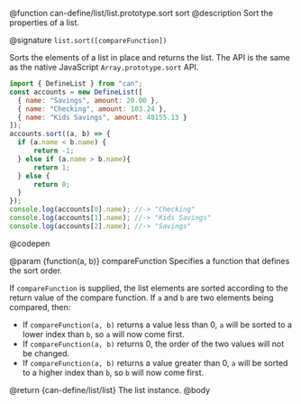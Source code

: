 @function can-define/list/list.prototype.sort sort
@description Sort the properties of a list.

@signature `list.sort([compareFunction])`

Sorts the elements of a list in place and returns the list. The API is the
same as the native JavaScript `Array.prototype.sort` API.

  ```js
import { DefineList } from "can";
const accounts = new DefineList([
    { name: "Savings", amount: 20.00 },
    { name: "Checking", amount: 103.24 },
    { name: "Kids Savings", amount: 48155.13 }
]);
accounts.sort((a, b) => {
    if (a.name < b.name) {
        return -1;
    } else if (a.name > b.name){
        return 1;
    } else {
        return 0;
    }
});
console.log(accounts[0].name); //-> "Checking"
console.log(accounts[1].name); //-> "Kids Savings"
console.log(accounts[2].name); //-> "Savings"
  ```
  @codepen

  @param {function(a, b)} compareFunction Specifies a function that defines the sort order.

If `compareFunction` is supplied, the list elements are sorted according to the return
value of the compare function. If `a` and `b` are two elements being compared, then:

 - If `compareFunction(a, b)` returns a value less than 0, `a` will be sorted to
 a lower index than `b`, so `a` will now come first.
 - If `compareFunction(a, b)` returns 0, the order of the two values will not be changed.
 - If `compareFunction(a, b)` returns a value greater than 0, `a` will be sorted to
 a higher index than `b`, so `b` will now come first.

  @return {can-define/list/list} The list instance.
@body
```